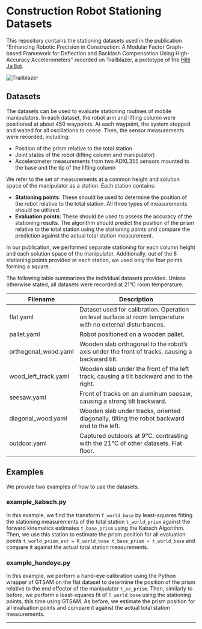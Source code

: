 # Construction Robot Stationing Datasets

This repository contains the stationing datasets used in the publication "Enhancing Robotic Precision in Construction: A Modular Factor Graph-based Framework for Deflection and Backlash Compensation Using High-Accuracy Accelerometers" recorded on Trailblazer, a prototype of the [Hilti JaiBot](https://www.hilti.group/content/hilti/CP/XX/en/company/media-relations/media-releases/Jaibot.html).

![Trailblazer](data/images/trailblazer.jpg)

## Datasets

The datasets can be used to evaluate stationing routines of mobile manipulators. In each dataset, the robot arm and lifting column were positioned at about 450 waypoints. At each waypoint, the system stopped and waited for all oscillations to cease. Then, the sensor measurements were recorded, including:

- Position of the prism relative to the total station
- Joint states of the robot (lifting column and manipulator)
- Accelerometer measurements from two ADXL355 sensors mounted to the base and the tip of the lifting column

We refer to the set of measurements at a common height and solution space of the manipulator as a station. Each station contains:

- **Stationing points**: These should be used to determine the position of the robot relative to the total station. All three types of measurements should be utilized.
- **Evaluation points**: These should be used to assess the accuracy of the stationing results. The algorithm should predict the position of the prism relative to the total station using the stationing points and compare the prediction against the actual total station measurement.

In our publication, we performed separate stationing for each column height and each solution space of the manipulator. Additionally, out of the 8 stationing points provided at each station, we used only the four points forming a square.

The following table summarizes the individual datasets provided. Unless otherwise stated, all datasets were recorded at 21°C room temperature.

| Filename             | Description                                                                                                 |
|----------------------|-------------------------------------------------------------------------------------------------------------|
| flat.yaml            | Dataset used for calibration. Operation on level surface at room temperature with no external disturbances. |
| pallet.yaml          | Robot positioned on a wooden pallet.                                                                        |
| orthogonal_wood.yaml | Wooden slab orthogonal to the robot’s axis under the front of tracks, causing a backward tilt.              |
| wood_left_track.yaml | Wooden slab under the front of the left track, causing a tilt backward and to the right.                    |
| seesaw.yaml          | Front of tracks on an aluminum seesaw, causing a strong tilt backward.                                      |
| diagonal_wood.yaml   | Wooden slab under tracks, oriented diagonally, tilting the robot backward and to the left.                  |
| outdoor.yaml         | Captured outdoors at 9°C, contrasting with the 21°C of other datasets. Flat floor.                          |

## Examples

We provide two examples of how to use the datasets.

### example_kabsch.py

In this example, we find the transform `T_world_base` by least-squares fitting the stationing measurements of the total station `t_world_prism` against the forward kinematics estimates `t_base_prism` using the Kabsch Algorithm. Then, we use this station to estimate the prism position for all evaluation points `t_world_prism_est = R_world_base t_base_prism + t_world_base` and compare it against the actual total station measurements.

### example_handeye.py

In this example, we perform a hand-eye calibration using the Python wrapper of GTSAM on the flat dataset to determine the position of the prism relative to the end effector of the manipulator `t_ee_prism`. Then, similarly to before, we perform a least-squares fit of `T_world_base` using the stationing points, this time using GTSAM. As before, we estimate the prism position for all evaluation points and compare it against the actual total station measurements.

---
